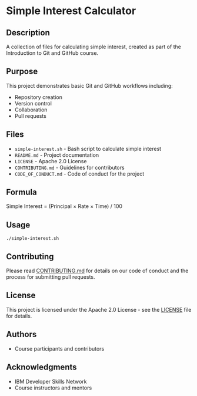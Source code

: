 # Simple Interest Calculator

## Description
A collection of files for calculating simple interest, created as part of the Introduction to Git and GitHub course.

## Purpose
This project demonstrates basic Git and GitHub workflows including:
- Repository creation
- Version control
- Collaboration
- Pull requests

## Files
- `simple-interest.sh` - Bash script to calculate simple interest
- `README.md` - Project documentation
- `LICENSE` - Apache 2.0 License
- `CONTRIBUTING.md` - Guidelines for contributors
- `CODE_OF_CONDUCT.md` - Code of conduct for the project

## Formula
Simple Interest = (Principal × Rate × Time) / 100

## Usage
```
./simple-interest.sh
```

## Contributing
Please read [CONTRIBUTING.md](CONTRIBUTING.md) for details on our code of conduct and the process for submitting pull requests.

## License
This project is licensed under the Apache 2.0 License - see the [LICENSE](LICENSE) file for details.

## Authors
- Course participants and contributors

## Acknowledgments
- IBM Developer Skills Network
- Course instructors and mentors
```
